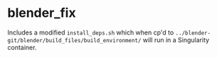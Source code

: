 # blender_fix

Includes a modified `install_deps.sh` which when cp'd to `../blender-git/blender/build_files/build_environment/` will run in a Singularity container.
